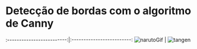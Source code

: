 # Detecção de bordas com o algoritmo de Canny



:-------------------------:|:-------------------------:
 ![narutoGif](https://user-images.githubusercontent.com/42754908/144731340-4c97bb65-f38c-4d7f-8a09-688a381f8dd3.gif) | ![tangen](https://user-images.githubusercontent.com/42754908/144731428-32e974e4-616a-4df0-9e3b-8e87df967da2.gif)


